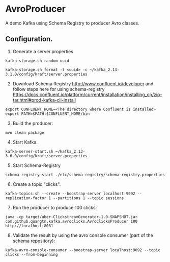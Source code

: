 # AvroProducer
A demo Kafka using Schema Registry to producer Avro classes.

## Configuration.

1. Generate a server.properties

```
kafka-storage.sh random-uuid
```

```
kafka-storage.sh format -t <uuid> -c ~/kafka_2.13-3.1.0/config/kraft/server.properties
```

2. Download Schema Registry http://www.confluent.io/developer and follow steps here for using schema-registry https://docs.confluent.io/platform/current/installation/installing_cp/zip-tar.html#prod-kafka-cli-install

```
export CONFLUENT_HOME=<The directory where Confluent is installed>
export PATH=$PATH:$CONFLUENT_HOME/bin
```

3. Build the producer:

```
mvn clean package
```

4. Start Kafka.

```
kafka-server-start.sh ~/kafka_2.13-3.6.0/config/kraft/server.properties
```

5. Start Schema-Registry

```
schema-registry-start ./etc/schema-registry/schema-registry.properties
```

6. Create a topic "clicks".

```
kafka-topics.sh --create --boostrap-server localhost:9092 --replication-factor 1 --partitions 1 --topic sessions
```

7. Run the producer to produce 100 clicks:

```
java -cp target/uber-ClickstreamGenerator-1.0-SNAPSHOT.jar com.github.quangtn.kafka.avroclicks.AvroClicksProducer 100 http://localhost:8081
```

8. Validate the result by using the avro console consumer (part of the schema repository):

```
kafka-avro-console-consumer --boostrap-server localhost:9092 --topic clicks --from-beginning
```
